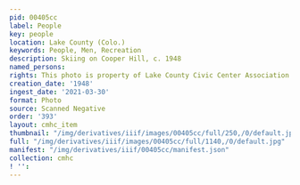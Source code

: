 ```yaml
---
pid: 00405cc
label: People
key: people
location: Lake County (Colo.)
keywords: People, Men, Recreation
description: Skiing on Cooper Hill, c. 1948
named_persons: 
rights: This photo is property of Lake County Civic Center Association.
creation_date: '1948'
ingest_date: '2021-03-30'
format: Photo
source: Scanned Negative
order: '393'
layout: cmhc_item
thumbnail: "/img/derivatives/iiif/images/00405cc/full/250,/0/default.jpg"
full: "/img/derivatives/iiif/images/00405cc/full/1140,/0/default.jpg"
manifest: "/img/derivatives/iiif/00405cc/manifest.json"
collection: cmhc
! '': 
---
```

